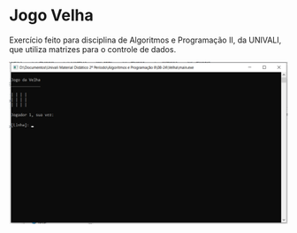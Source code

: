 # Jogo Velha

Exercício feito para disciplina de Algoritmos e Programação II, da UNIVALI, que utiliza matrizes para o controle de dados.

<img src="Exemplo.png" alt="Imagem 1"/>
